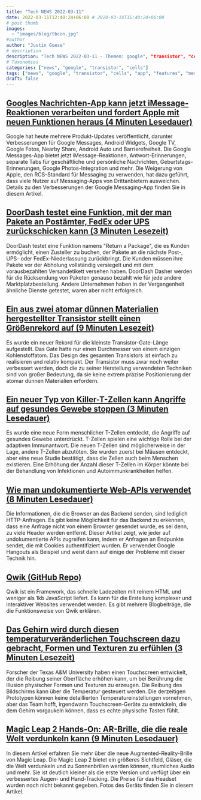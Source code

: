 ```yaml
---
title: "Tech NEWS 2022-03-11"
date: 2022-03-11T12:40:24+06:00 # 2020-03-14T15:40:24+06:00
# post thumb
images:
  - "images/blog/tbcon.jpg"
#author
author: "Justin Guese"
# description
description: "Tech NEWS 2022-03-11 - Themen: google", "transistor", "cells"
# Taxonomies
categories: ["news", "google", "transistor", "cells"]
tags: ["news", "google", "transistor", "cells", "app", "features", "messaging"]
draft: false
---
```


## [Googles Nachrichten-App kann jetzt iMessage-Reaktionen verarbeiten und fordert Apple mit neuen Funktionen heraus (4 Minuten Lesedauer)](https://techcrunch.com/2022/03/10/googles-message-app-can-now-handle-imessage-reactions-challenges-apple-with-new-features/)

 Google hat heute mehrere Produkt-Updates veröffentlicht, darunter Verbesserungen für Google Messages, Android Widgets, Google TV, Google Fotos, Nearby Share, Android Auto und Barrierefreiheit. Die Google Messages-App bietet jetzt iMessage-Reaktionen, Antwort-Erinnerungen, separate Tabs für geschäftliche und persönliche Nachrichten, Geburtstags-Erinnerungen, Google Photos-Integration und mehr. Die Weigerung von Apple, den RCS-Standard für Messaging zu verwenden, hat dazu geführt, dass viele Nutzer auf Messaging-Apps von Drittanbietern ausweichen. Details zu den Verbesserungen der Google Messaging-App finden Sie in diesem Artikel.

## [DoorDash testet eine Funktion, mit der man Pakete an Postämter, FedEx oder UPS zurückschicken kann (3 Minuten Lesezeit)](https://techcrunch.com/2022/03/10/doordash-is-testing-a-feature-that-lets-you-return-packages-to-post-offices-fedex-or-ups/)

 DoorDash testet eine Funktion namens "Return a Package", die es Kunden ermöglicht, einen Zusteller zu buchen, der Pakete an die nächste Post-, UPS- oder FedEx-Niederlassung zurückbringt. Die Kunden müssen ihre Pakete vor der Abholung vollständig versiegelt und mit dem vorausbezahlten Versandetikett versehen haben. DoorDash Dasher werden für die Rücksendung von Paketen genauso bezahlt wie für jede andere Marktplatzbestellung. Andere Unternehmen haben in der Vergangenheit ähnliche Dienste getestet, waren aber nicht erfolgreich.

## [Ein aus zwei atomar dünnen Materialien hergestellter Transistor stellt einen Größenrekord auf (9 Minuten Lesezeit)](https://arstechnica.com/science/2022/03/a-transistor-made-using-two-atomically-thin-materials-sets-size-record/)

 Es wurde ein neuer Rekord für die kleinste Transistor-Gate-Länge aufgestellt. Das Gate hatte nur einen Durchmesser von einem einzigen Kohlenstoffatom. Das Design des gesamten Transistors ist einfach zu realisieren und relativ kompakt. Der Transistor muss zwar noch weiter verbessert werden, doch die zu seiner Herstellung verwendeten Techniken sind von großer Bedeutung, da sie keine extrem präzise Positionierung der atomar dünnen Materialien erfordern.

## [Ein neuer Typ von Killer-T-Zellen kann Angriffe auf gesundes Gewebe stoppen (3 Minuten Lesedauer)](https://interestingengineering.com/killer-t-cell-healthy-tissue)

 Es wurde eine neue Form menschlicher T-Zellen entdeckt, die Angriffe auf gesundes Gewebe unterdrückt. T-Zellen spielen eine wichtige Rolle bei der adaptiven Immunantwort. Die neuen T-Zellen sind möglicherweise in der Lage, andere T-Zellen abzutöten. Sie wurden zuerst bei Mäusen entdeckt, aber eine neue Studie bestätigt, dass die Zellen auch beim Menschen existieren. Eine Erhöhung der Anzahl dieser T-Zellen im Körper könnte bei der Behandlung von Infektionen und Autoimmunkrankheiten helfen.

## [Wie man undokumentierte Web-APIs verwendet (8 Minuten Lesedauer)](https://jvns.ca/blog/2022/03/10/how-to-use-undocumented-web-apis/)

 Die Informationen, die die Browser an das Backend senden, sind lediglich HTTP-Anfragen. Es gibt keine Möglichkeit für das Backend zu erkennen, dass eine Anfrage nicht von einem Browser gesendet wurde, es sei denn, zu viele Header werden entfernt. Dieser Artikel zeigt, wie jeder auf undokumentierte APIs zugreifen kann, indem er Anfragen an Endpunkte sendet, die mit Cookies authentifiziert wurden. Er verwendet Google Hangouts als Beispiel und weist dann auf einige der Probleme mit dieser Technik hin.

## [Qwik (GitHub Repo)](https://github.com/BuilderIO/qwik)

 Qwik ist ein Framework, das schnelle Ladezeiten mit reinem HTML und weniger als 1kb JavaScript liefert. Es kann für die Erstellung komplexer und interaktiver Websites verwendet werden. Es gibt mehrere Blogbeiträge, die die Funktionsweise von Qwik erklären.

## [Das Gehirn wird durch diesen temperaturveränderlichen Touchscreen dazu gebracht, Formen und Texturen zu erfühlen (3 Minuten Lesezeit)](https://gizmodo.com/touchscreen-friction-temperature-texas-am-university-in-1848622614)

 Forscher der Texas A&M University haben einen Touchscreen entwickelt, der die Reibung seiner Oberfläche erhöhen kann, um bei Berührung die Illusion physischer Formen und Texturen zu erzeugen. Die Reibung des Bildschirms kann über die Temperatur gesteuert werden. Die derzeitigen Prototypen können keine detaillierten Temperatureinstellungen vornehmen, aber das Team hofft, irgendwann Touchscreen-Geräte zu entwickeln, die dem Gehirn vorgaukeln können, dass es echte physische Tasten fühlt.

## [Magic Leap 2 Hands-On: AR-Brille, die die reale Welt verdunkeln kann (9 Minuten Lesedauer)](https://www.cnet.com/tech/computing/features/magic-leap-2-hands-on-ar-glasses-that-can-dim-the-real-world/)

 In diesem Artikel erfahren Sie mehr über die neue Augmented-Reality-Brille von Magic Leap. Die Magic Leap 2 bietet ein größeres Sichtfeld, Gläser, die die Welt verdunkeln und zu Sonnenbrillen werden können, räumliches Audio und mehr. Sie ist deutlich kleiner als die erste Version und verfügt über ein verbessertes Augen- und Hand-Tracking. Die Preise für das Headset wurden noch nicht bekannt gegeben. Fotos des Geräts finden Sie in diesem Artikel.

